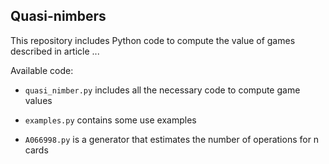 ## Quasi-nimbers

This repository includes Python code to compute the value of games described in article ...

Available code:

+ `quasi_nimber.py` includes all the necessary code to compute game values 

+ `examples.py` contains some use examples

+ `A066998.py` is a generator that estimates the number of operations for n cards